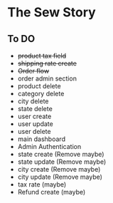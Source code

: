 # The Sew Story

## To DO
- ~~product tax field~~
- ~~shipping rate create~~
- ~~Order flow~~
- order admin section
- product delete
- category delete
- city delete
- state delete
- user create
- user update
- user delete
- main dashboard
- Admin Authentication
- state create (Remove maybe)
- state update (Remove maybe)
- city create (Remove maybe)
- city update (Remove maybe)
- tax rate (maybe)
- Refund create (maybe)
 
